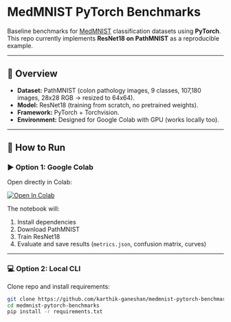 # MedMNIST PyTorch Benchmarks

Baseline benchmarks for [MedMNIST](https://medmnist.com/) classification datasets using **PyTorch**.  
This repo currently implements **ResNet18 on PathMNIST** as a reproducible example.

---

## 📘 Overview
- **Dataset:** PathMNIST (colon pathology images, 9 classes, 107,180 images, 28x28 RGB -> resized to 64x64).  
- **Model:** ResNet18 (training from scratch, no pretrained weights).  
- **Framework:** PyTorch + Torchvision.  
- **Environment:** Designed for Google Colab with GPU (works locally too).

---

## 🚀 How to Run

### ▶️ Option 1: Google Colab
Open directly in Colab:

[![Open In Colab](https://colab.research.google.com/assets/colab-badge.svg)](https://colab.research.google.com/github/karthik-ganeshan/medmnist-pytorch-benchmarks/blob/main/PathMNIST_ResNet18.ipynb)

The notebook will:
1. Install dependencies
2. Download PathMNIST
3. Train ResNet18
4. Evaluate and save results (`metrics.json`, confusion matrix, curves)

---

### 💻 Option 2: Local CLI

Clone repo and install requirements:
```bash
git clone https://github.com/karthik-ganeshan/medmnist-pytorch-benchmarks.git
cd medmnist-pytorch-benchmarks
pip install -r requirements.txt

